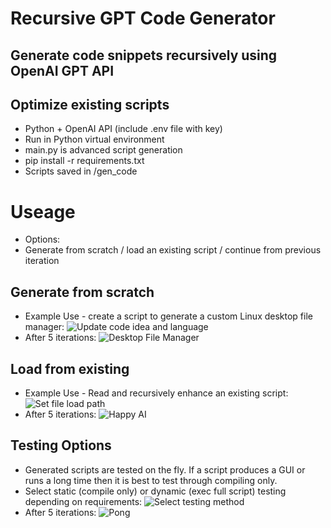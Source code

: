 # Recursive GPT Code Generator
## Generate code snippets recursively using OpenAI GPT API
## Optimize existing scripts
* Python + OpenAI API (include .env file with key)
* Run in Python virtual environment
* main.py is advanced script generation
* pip install -r requirements.txt
* Scripts saved in /gen_code

# Useage
* Options:
* Generate from scratch / load an existing script / continue from previous iteration

## Generate from scratch
* Example Use - create a script to generate a custom Linux desktop file manager:
![Update code idea and language](https://github.com/PointlessAI/recursive-gpt/blob/master/img/linux_gui.png)
* After 5 iterations:
![Desktop File Manager](https://github.com/PointlessAI/recursive-gpt/blob/master/img/desktop-file-manager.png)

## Load from existing
* Example Use - Read and recursively enhance an existing script:
![Set file load path](https://github.com/PointlessAI/recursive-gpt/blob/master/img/existing_0.jpg)
* After 5 iterations:
![Happy AI](https://github.com/PointlessAI/recursive-gpt/blob/master/img/existing_1.jpg)

## Testing Options
* Generated scripts are tested on the fly. If a script produces a GUI or runs a long time then it is best to test through compiling only.
* Select static (compile only) or dynamic (exec full script) testing depending on requirements:
![Select testing method](https://github.com/PointlessAI/recursive-gpt/blob/master/img/testing.jpg)
* After 5 iterations:
![Pong](https://github.com/PointlessAI/recursive-gpt/blob/master/img/testing2.jpg)
